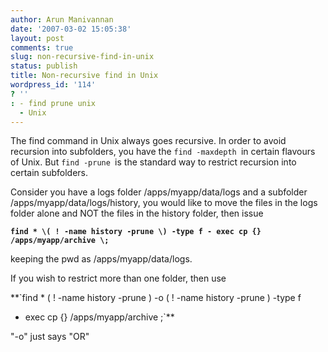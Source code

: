 ```yaml
---
author: Arun Manivannan
date: '2007-03-02 15:05:38'
layout: post
comments: true
slug: non-recursive-find-in-unix
status: publish
title: Non-recursive find in Unix
wordpress_id: '114'
? ''
: - find prune unix
  - Unix
---
```


The find command in Unix always goes recursive. In order to avoid recursion
into subfolders, you have the `find -maxdepth `in certain flavours of Unix.
But `find -prune `is the standard way to restrict recursion into certain
subfolders.

Consider you have a logs folder /apps/myapp/data/logs and a subfolder
/apps/myapp/data/logs/history, you would like to move the files in the logs
folder alone and NOT the files in the history folder, then issue


**`find * \( ! -name history -prune \) -type f - exec cp {}
/apps/myapp/archive \;`**

keeping the pwd as /apps/myapp/data/logs.

If you wish to restrict more than one folder, then use

**`find * \( ! -name history -prune \) -o \( ! -name history -prune \) -type f
- exec cp {} /apps/myapp/archive \;`**

"-o" just says "OR"

